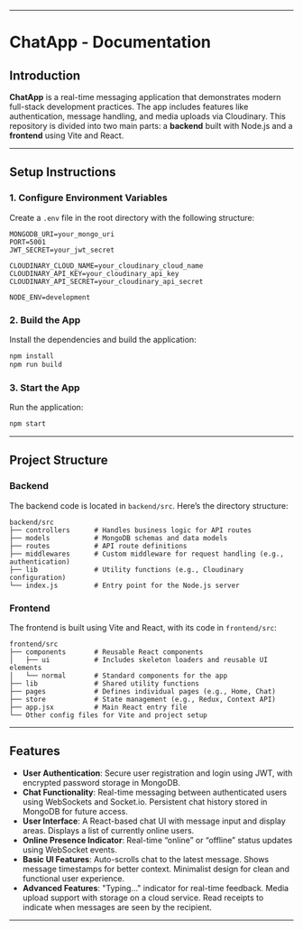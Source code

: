 

---

# ChatApp - Documentation

## Introduction

**ChatApp** is a real-time messaging application that demonstrates modern full-stack development practices. The app includes features like authentication, message handling, and media uploads via Cloudinary. This repository is divided into two main parts: a **backend** built with Node.js and a **frontend** using Vite and React.

---

## Setup Instructions

### 1. Configure Environment Variables

Create a `.env` file in the root directory with the following structure:

```env
MONGODB_URI=your_mongo_uri
PORT=5001
JWT_SECRET=your_jwt_secret

CLOUDINARY_CLOUD_NAME=your_cloudinary_cloud_name
CLOUDINARY_API_KEY=your_cloudinary_api_key
CLOUDINARY_API_SECRET=your_cloudinary_api_secret

NODE_ENV=development
```

### 2. Build the App

Install the dependencies and build the application:

```bash
npm install
npm run build
```

### 3. Start the App

Run the application:

```bash
npm start
```

---

## Project Structure

### Backend

The backend code is located in `backend/src`. Here’s the directory structure:

```plaintext
backend/src
├── controllers      # Handles business logic for API routes
├── models           # MongoDB schemas and data models
├── routes           # API route definitions
├── middlewares      # Custom middleware for request handling (e.g., authentication)
├── lib              # Utility functions (e.g., Cloudinary configuration)
└── index.js         # Entry point for the Node.js server
```

### Frontend

The frontend is built using Vite and React, with its code in `frontend/src`:

```plaintext
frontend/src
├── components       # Reusable React components
│   ├── ui           # Includes skeleton loaders and reusable UI elements
│   └── normal       # Standard components for the app
├── lib              # Shared utility functions
├── pages            # Defines individual pages (e.g., Home, Chat)
├── store            # State management (e.g., Redux, Context API)
├── app.jsx          # Main React entry file
└── Other config files for Vite and project setup
```

---

## Features

- **User Authentication**: Secure user registration and login using JWT, with encrypted password storage in MongoDB.
- **Chat Functionality**: Real-time messaging between authenticated users using WebSockets and Socket.io. Persistent chat history stored in MongoDB for future access.
- **User Interface**: A React-based chat UI with message input and display areas. Displays a list of currently online users.
- **Online Presence Indicator**: Real-time “online” or “offline” status updates using WebSocket events.
- **Basic UI Features**: Auto-scrolls chat to the latest message. Shows message timestamps for better context. Minimalist design for clean and functional user experience.
- **Advanced Features**: "Typing..." indicator for real-time feedback. Media upload support with storage on a cloud service. Read receipts to indicate when messages are seen by the recipient.

---

